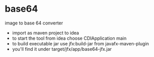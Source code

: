 # base64
image to base 64 converter


- import as maven project to idea 
- to start the tool from idea choose CDIApplication main
- to build executable jar use jfx:build-jar from javafx-maven-plugin 
- you'll find it under target/jfx/app/base64-jfx.jar
